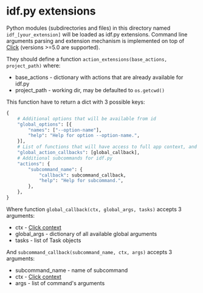 # idf.py extensions
Python modules (subdirectories and files) in this directory named `idf_[your_extension]` will be loaded as idf.py extensions.
Command line arguments parsing and extension mechanism is implemented on top of [Click](https://click.palletsprojects.com/en/5.x/) (versions >=5.0 are supported).

They should define a function `action_extensions(base_actions, project_path)` where:

- base_actions - dictionary with actions that are already available for idf.py
- project_path - working dir, may be defaulted to `os.getcwd()`

This function have to return a dict with 3 possible keys:

```python
{
    # Additional options that will be available from id
    "global_options": [{
        "names": ["--option-name"],
        "help": "Help for option --option-name.",
    }],
    # List of functions that will have access to full app context, and can mangle with arguments
    "global_action_callbacks": [global_callback],
    # Additional subcommands for idf.py
    "actions": {
        "subcommand_name": {
            "callback": subcommand_callback,
            "help": "Help for subcommand.",
        },
    },
}
```

Where function `global_callback(ctx, global_args, tasks)` accepts 3 arguments:

- ctx - [Click context](https://click.palletsprojects.com/en/5.x/api/#context)
- global_args - dictionary of all available global arguments
- tasks - list of Task objects

And `subcommand_callback(subcommand_name, ctx, args)` accepts 3 arguments:

- subcommand_name - name of subcommand
- ctx - [Click context](https://click.palletsprojects.com/en/5.x/api/#context)
- args - list of command's arguments
